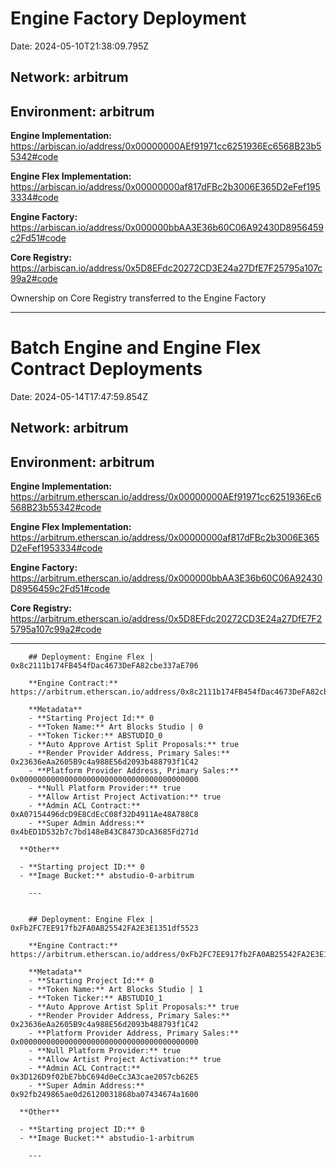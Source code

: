 # Engine Factory Deployment

Date: 2024-05-10T21:38:09.795Z

## **Network:** arbitrum

## **Environment:** arbitrum

**Engine Implementation:** https://arbiscan.io/address/0x00000000AEf91971cc6251936Ec6568B23b55342#code

**Engine Flex Implementation:** https://arbiscan.io/address/0x00000000af817dFBc2b3006E365D2eFef1953334#code

**Engine Factory:** https://arbiscan.io/address/0x000000bbAA3E36b60C06A92430D8956459c2Fd51#code

**Core Registry:** https://arbiscan.io/address/0x5D8EFdc20272CD3E24a27DfE7F25795a107c99a2#code

Ownership on Core Registry transferred to the Engine Factory

---

  # Batch Engine and Engine Flex Contract Deployments
  
  Date: 2024-05-14T17:47:59.854Z
  
  ## **Network:** arbitrum
  
  ## **Environment:** arbitrum
  
  **Engine Implementation:** https://arbitrum.etherscan.io/address/0x00000000AEf91971cc6251936Ec6568B23b55342#code
  
  **Engine Flex Implementation:** https://arbitrum.etherscan.io/address/0x00000000af817dFBc2b3006E365D2eFef1953334#code
  
  **Engine Factory:** https://arbitrum.etherscan.io/address/0x000000bbAA3E36b60C06A92430D8956459c2Fd51#code
  
  **Core Registry:** https://arbitrum.etherscan.io/address/0x5D8EFdc20272CD3E24a27DfE7F25795a107c99a2#code
  
  ---

  
        ## Deployment: Engine Flex | 0x8c2111b174FB454fDac4673DeFA82cbe337aE706
  
        **Engine Contract:** https://arbitrum.etherscan.io/address/0x8c2111b174FB454fDac4673DeFA82cbe337aE706#code
        
        **Metadata**
        - **Starting Project Id:** 0
        - **Token Name:** Art Blocks Studio | 0
        - **Token Ticker:** ABSTUDIO_0
        - **Auto Approve Artist Split Proposals:** true
        - **Render Provider Address, Primary Sales:** 0x23636eAa2605B9c4a988E56d2093b488793f1C42
        - **Platform Provider Address, Primary Sales:** 0x0000000000000000000000000000000000000000
        - **Null Platform Provider:** true
        - **Allow Artist Project Activation:** true
        - **Admin ACL Contract:** 0xA07154496dcD9E8CdEcC08f32D4911Ae48A788C8
        - **Super Admin Address:** 0x4bED1D532b7c7bd148eB43C8473DcA3685Fd271d        

      **Other**

      - **Starting project ID:** 0
      - **Image Bucket:** abstudio-0-arbitrum
        
        ---
      
        
        ## Deployment: Engine Flex | 0xFb2FC7EE917fb2FA0AB25542FA2E3E1351df5523
  
        **Engine Contract:** https://arbitrum.etherscan.io/address/0xFb2FC7EE917fb2FA0AB25542FA2E3E1351df5523#code
        
        **Metadata**
        - **Starting Project Id:** 0
        - **Token Name:** Art Blocks Studio | 1
        - **Token Ticker:** ABSTUDIO_1
        - **Auto Approve Artist Split Proposals:** true
        - **Render Provider Address, Primary Sales:** 0x23636eAa2605B9c4a988E56d2093b488793f1C42
        - **Platform Provider Address, Primary Sales:** 0x0000000000000000000000000000000000000000
        - **Null Platform Provider:** true
        - **Allow Artist Project Activation:** true
        - **Admin ACL Contract:** 0x3D126D9f02bE7bbC694d0eCc3A3cae2057cb62E5
        - **Super Admin Address:** 0x92fb249865ae0d26120031868ba07434674a1600        

      **Other**

      - **Starting project ID:** 0
      - **Image Bucket:** abstudio-1-arbitrum
        
        ---
      
        